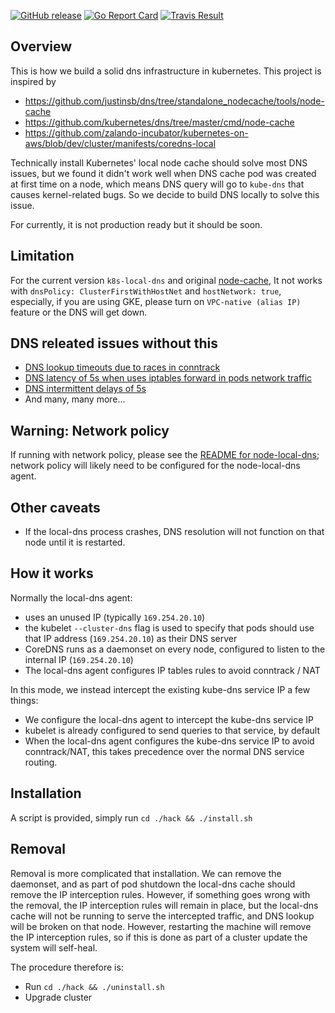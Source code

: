 [![GitHub release](https://img.shields.io/github/release/colopl/k8s-local-dns.svg)](https://github.com/colopl/k8s-local-dns/releases)
[![Go Report Card](https://goreportcard.com/badge/github.com/colopl/k8s-local-dns)](https://goreportcard.com/report/github.com/colopl/k8s-local-dns)
[![Travis Result](https://travis-ci.com/colopl/k8s-local-dns.svg?token=VGvwH2B72tty9c4FwZGr&branch=master)](https://travis-ci.com/colopl/k8s-local-dns.svg?token=VGvwH2B72tty9c4FwZGr&branch=master)

## Overview
This is how we build a solid dns infrastructure in kubernetes.
This project is inspired by

* https://github.com/justinsb/dns/tree/standalone_nodecache/tools/node-cache
* https://github.com/kubernetes/dns/tree/master/cmd/node-cache
* https://github.com/zalando-incubator/kubernetes-on-aws/blob/dev/cluster/manifests/coredns-local

Technically install Kubernetes' local node cache should solve most DNS issues,
but we found it didn't work well when DNS cache pod was created at first time on a node,
which means DNS query will go to `kube-dns` that causes kernel-related bugs.
So we decide to build DNS locally to solve this issue.

For currently, it is not production ready but it should be soon.

## Limitation
For the current version `k8s-local-dns` and original [node-cache](https://github.com/kubernetes/dns/tree/master/cmd/node-cache), It not works with `dnsPolicy: ClusterFirstWithHostNet` and `hostNetwork: true`, especially, if you are using GKE, please turn on `VPC-native (alias IP)` feature or the DNS will get down.

## DNS releated issues without this

- [DNS lookup timeouts due to races in conntrack](https://github.com/weaveworks/weave/issues/3287)
- [DNS latency of 5s when uses iptables forward in pods network traffic](https://github.com/kubernetes/kubernetes/issues/62628)
- [DNS intermittent delays of 5s](https://github.com/kubernetes/kubernetes/issues/56903)
- And many, many more...

## Warning: Network policy

If running with network policy, please see the [README for
node-local-dns](https://github.com/kubernetes/kubernetes/tree/master/cluster/addons/dns/nodelocaldns#network-policy-and-dns-connectivity);
network policy will likely need to be configured for the node-local-dns agent.

## Other caveats

* If the local-dns process crashes, DNS resolution will not function on that
  node until it is restarted.

## How it works

Normally the local-dns agent:
* uses an unused IP (typically `169.254.20.10`)
* the kubelet `--cluster-dns` flag is used to specify that pods should use that
  IP address (`169.254.20.10`) as their DNS server
* CoreDNS runs as a daemonset on every node, configured to listen to the
  internal IP (`169.254.20.10`)
* The local-dns agent configures IP tables rules to avoid conntrack / NAT

In this mode, we instead intercept the existing kube-dns service IP a few
things:
* We configure the local-dns agent to intercept the kube-dns service IP
* kubelet is already configured to send queries to that service, by default
* When the local-dns agent configures the kube-dns service IP to avoid
  conntrack/NAT, this takes precedence over the normal DNS service routing.

## Installation

A script is provided, simply run `cd ./hack && ./install.sh`

## Removal

Removal is more complicated that installation.  We can remove the daemonset, and as
part of pod shutdown the local-dns cache should remove the IP interception
rules.  However, if something goes wrong with the removal, the IP interception rules
will remain in place, but the local-dns cache will not be running to serve
the intercepted traffic, and DNS lookup will be broken on that node.  However,
restarting the machine will remove the IP interception rules, so if this is done
as part of a cluster update the system will self-heal.

The procedure therefore is:

* Run `cd ./hack && ./uninstall.sh`
* Upgrade cluster
